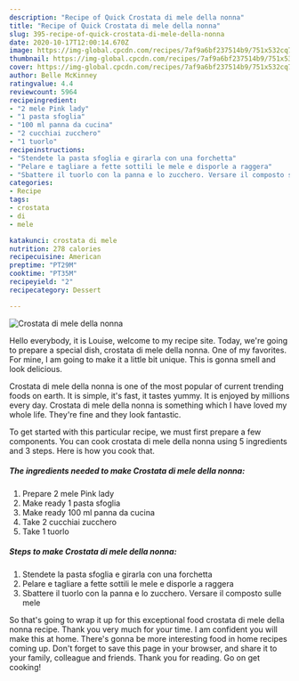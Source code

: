 ```yaml
---
description: "Recipe of Quick Crostata di mele della nonna"
title: "Recipe of Quick Crostata di mele della nonna"
slug: 395-recipe-of-quick-crostata-di-mele-della-nonna
date: 2020-10-17T12:00:14.670Z
image: https://img-global.cpcdn.com/recipes/7af9a6bf237514b9/751x532cq70/crostata-di-mele-della-nonna-recipe-main-photo.jpg
thumbnail: https://img-global.cpcdn.com/recipes/7af9a6bf237514b9/751x532cq70/crostata-di-mele-della-nonna-recipe-main-photo.jpg
cover: https://img-global.cpcdn.com/recipes/7af9a6bf237514b9/751x532cq70/crostata-di-mele-della-nonna-recipe-main-photo.jpg
author: Belle McKinney
ratingvalue: 4.4
reviewcount: 5964
recipeingredient:
- "2 mele Pink lady"
- "1 pasta sfoglia"
- "100 ml panna da cucina"
- "2 cucchiai zucchero"
- "1 tuorlo"
recipeinstructions:
- "Stendete la pasta sfoglia e girarla con una forchetta"
- "Pelare e tagliare a fette sottili le mele e disporle a raggera"
- "Sbattere il tuorlo con la panna e lo zucchero. Versare il composto sulle mele"
categories:
- Recipe
tags:
- crostata
- di
- mele

katakunci: crostata di mele 
nutrition: 278 calories
recipecuisine: American
preptime: "PT29M"
cooktime: "PT35M"
recipeyield: "2"
recipecategory: Dessert

---
```



![Crostata di mele della nonna](https://img-global.cpcdn.com/recipes/7af9a6bf237514b9/751x532cq70/crostata-di-mele-della-nonna-recipe-main-photo.jpg)

Hello everybody, it is Louise, welcome to my recipe site. Today, we're going to prepare a special dish, crostata di mele della nonna. One of my favorites. For mine, I am going to make it a little bit unique. This is gonna smell and look delicious.

Crostata di mele della nonna is one of the most popular of current trending foods on earth. It is simple, it's fast, it tastes yummy. It is enjoyed by millions every day. Crostata di mele della nonna is something which I have loved my whole life. They're fine and they look fantastic.




To get started with this particular recipe, we must first prepare a few components. You can cook crostata di mele della nonna using 5 ingredients and 3 steps. Here is how you cook that.

<!--inarticleads1-->

##### The ingredients needed to make Crostata di mele della nonna:

1. Prepare 2 mele Pink lady
1. Make ready 1 pasta sfoglia
1. Make ready 100 ml panna da cucina
1. Take 2 cucchiai zucchero
1. Take 1 tuorlo




<!--inarticleads2-->

##### Steps to make Crostata di mele della nonna:

1. Stendete la pasta sfoglia e girarla con una forchetta
1. Pelare e tagliare a fette sottili le mele e disporle a raggera
1. Sbattere il tuorlo con la panna e lo zucchero. Versare il composto sulle mele




So that's going to wrap it up for this exceptional food crostata di mele della nonna recipe. Thank you very much for your time. I am confident you will make this at home. There's gonna be more interesting food in home recipes coming up. Don't forget to save this page in your browser, and share it to your family, colleague and friends. Thank you for reading. Go on get cooking!
